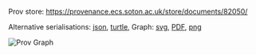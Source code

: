 
Prov store: https://provenance.ecs.soton.ac.uk/store/documents/82050/

Alternative serialisations: [json](https://provenance.ecs.soton.ac.uk/store/documents/82050.json), [turtle](https://provenance.ecs.soton.ac.uk/store/documents/82050.ttl),
Graph: [svg](https://provenance.ecs.soton.ac.uk/store/documents/82050.svg), [PDF](https://provenance.ecs.soton.ac.uk/store/documents/82050.pdf), [png](https://provenance.ecs.soton.ac.uk/store/documents/82050.png)

![Prov Graph](https://provenance.ecs.soton.ac.uk/store/documents/82050.png)

        
